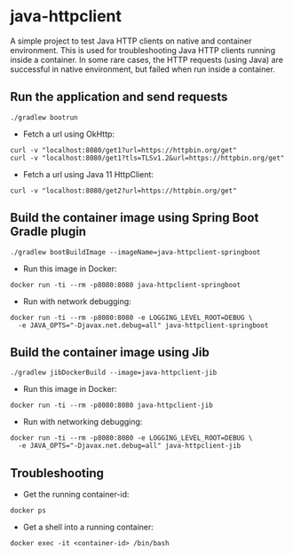 # java-httpclient
A simple project to test Java HTTP clients on native and container environment. 
This is used for troubleshooting Java HTTP clients running inside a container. 
In some rare cases, the HTTP requests (using Java) are successful in native environment, 
but failed when run inside a container.  

## Run the application and send requests
```shell
./gradlew bootrun
```

* Fetch a url using OkHttp:
```shell
curl -v "localhost:8080/get1?url=https://httpbin.org/get"
curl -v "localhost:8080/get1?tls=TLSv1.2&url=https://httpbin.org/get"
```

* Fetch a url using Java 11 HttpClient:
```shell
curl -v "localhost:8080/get2?url=https://httpbin.org/get"
```


## Build the container image using Spring Boot Gradle plugin
```shell
./gradlew bootBuildImage --imageName=java-httpclient-springboot
```

* Run this image in Docker:
```shell
docker run -ti --rm -p8080:8080 java-httpclient-springboot
```

* Run with network debugging:
```shell
docker run -ti --rm -p8080:8080 -e LOGGING_LEVEL_ROOT=DEBUG \
  -e JAVA_OPTS="-Djavax.net.debug=all" java-httpclient-springboot
```

## Build the container image using Jib
```shell
./gradlew jibDockerBuild --image=java-httpclient-jib
```

* Run this image in Docker:
```shell
docker run -ti --rm -p8080:8080 java-httpclient-jib
```

* Run with networking debugging:
```shell
docker run -ti --rm -p8080:8080 -e LOGGING_LEVEL_ROOT=DEBUG \
  -e JAVA_OPTS="-Djavax.net.debug=all" java-httpclient-jib
```


## Troubleshooting
* Get the running container-id:
```shell
docker ps
```

* Get a shell into a running container:
```shell
docker exec -it <container-id> /bin/bash
```